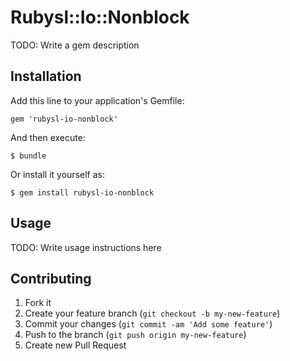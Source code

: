 # Rubysl::Io::Nonblock

TODO: Write a gem description

## Installation

Add this line to your application's Gemfile:

    gem 'rubysl-io-nonblock'

And then execute:

    $ bundle

Or install it yourself as:

    $ gem install rubysl-io-nonblock

## Usage

TODO: Write usage instructions here

## Contributing

1. Fork it
2. Create your feature branch (`git checkout -b my-new-feature`)
3. Commit your changes (`git commit -am 'Add some feature'`)
4. Push to the branch (`git push origin my-new-feature`)
5. Create new Pull Request
